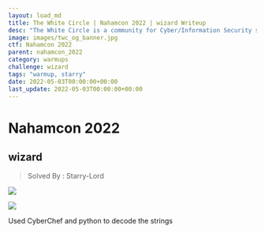```yaml
---
layout: load_md
title: The White Circle | Nahamcon 2022 | wizard Writeup
desc: "The White Circle is a community for Cyber/Information Security students, enthusiasts and professionals. You can discuss anything related to Security, share your knowledge with others, get help when you need it and proceed further in your journey with amazing people from all over the world."
image: images/twc_og_banner.jpg
ctf: Nahamcon 2022
parent: nahamcon_2022
category: warmups
challenge: wizard
tags: "warmup, starry"
date: 2022-05-03T00:00:00+00:00
last_update: 2022-05-03T00:00:00+00:00
---
```


<h1 class="heading card-title white-text">Nahamcon 2022</h1>

## wizard
> Solved By : Starry-Lord

![](https://i.imgur.com/Twho3mU.png)

![](https://i.imgur.com/fFPvuqr.png)

Used CyberChef and python to decode the strings

